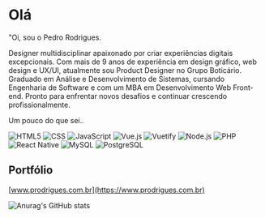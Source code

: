 # Olá

"Oi, sou o Pedro Rodrigues.

Designer multidisciplinar apaixonado por criar experiências digitais excepcionais. Com mais de 9 anos de experiência em design gráfico, web design e UX/UI, atualmente sou Product Designer no Grupo Boticário. Graduado em Análise e Desenvolvimento de Sistemas, cursando Engenharia de Software e com um MBA em Desenvolvimento Web Front-end. Pronto para enfrentar novos desafios e continuar crescendo profissionalmente.

Um pouco do que sei.. 

  ![HTML5](https://img.shields.io/badge/-HTML5-333333?style=flat&logo=HTML5)
  ![CSS](https://img.shields.io/badge/-CSS-333333?style=flat&logo=CSS3&logoColor=1572B6)
  ![JavaScript](https://img.shields.io/badge/-JavaScript-333333?style=flat&logo=javascript)
  ![Vue.js](https://img.shields.io/badge/-Vue-333333?style=flat&logo=vueDotJs&logoColor=4FC08D)
  ![Vuetify](https://img.shields.io/badge/-Vuetify-333333?style=flat&logo=Vuetify&logoColor=1867C0)
  ![Node.js](https://img.shields.io/badge/-Node.js-333333?style=flat&logo=NodeDotJs&logoColor=4FC08D)
  ![PHP](https://img.shields.io/badge/-Php-333333?style=flat&logo=php)
  ![React Native](https://img.shields.io/badge/-React%20Native-333333?style=flat&logo=react)
  ![MySQL](https://img.shields.io/badge/-MySQL-333333?style=flat&logo=mysql)
  ![PostgreSQL](https://img.shields.io/badge/-Postgre%20SQL-333333?style=flat&logo=postgresql)

  
  ## Portfólio
[www.prodrigues.com.br](https://www.prodrigues.com.br)


![Anurag's GitHub stats](https://github-readme-stats.vercel.app/api?username=pedro-hrs&show_icons=true&theme=transparent)
